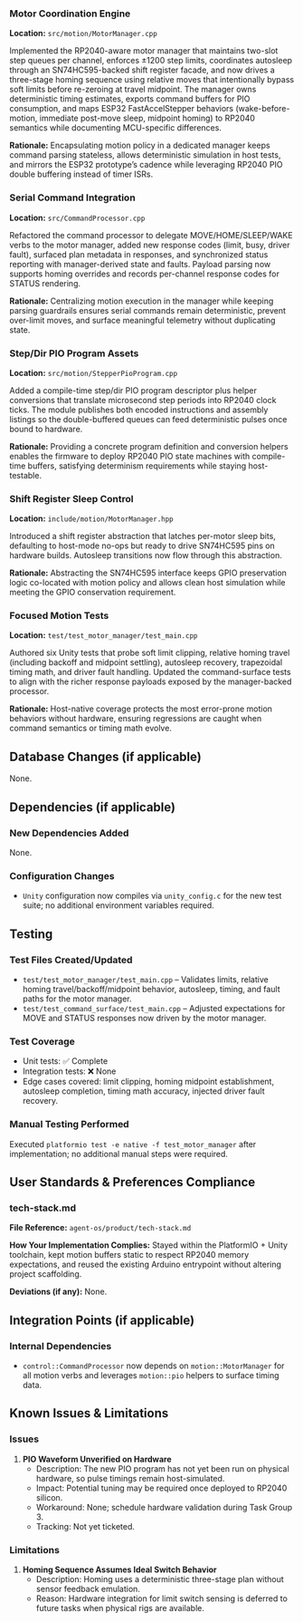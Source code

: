 ### Motor Coordination Engine
**Location:** `src/motion/MotorManager.cpp`

Implemented the RP2040-aware motor manager that maintains two-slot step queues per channel, enforces ±1200 step limits, coordinates autosleep through an SN74HC595-backed shift register facade, and now drives a three-stage homing sequence using relative moves that intentionally bypass soft limits before re-zeroing at travel midpoint. The manager owns deterministic timing estimates, exports command buffers for PIO consumption, and maps ESP32 FastAccelStepper behaviors (wake-before-motion, immediate post-move sleep, midpoint homing) to RP2040 semantics while documenting MCU-specific differences.

**Rationale:** Encapsulating motion policy in a dedicated manager keeps command parsing stateless, allows deterministic simulation in host tests, and mirrors the ESP32 prototype’s cadence while leveraging RP2040 PIO double buffering instead of timer ISRs.

### Serial Command Integration
**Location:** `src/CommandProcessor.cpp`

Refactored the command processor to delegate MOVE/HOME/SLEEP/WAKE verbs to the motor manager, added new response codes (limit, busy, driver fault), surfaced plan metadata in responses, and synchronized status reporting with manager-derived state and faults. Payload parsing now supports homing overrides and records per-channel response codes for STATUS rendering.

**Rationale:** Centralizing motion execution in the manager while keeping parsing guardrails ensures serial commands remain deterministic, prevent over-limit moves, and surface meaningful telemetry without duplicating state.

### Step/Dir PIO Program Assets
**Location:** `src/motion/StepperPioProgram.cpp`

Added a compile-time step/dir PIO program descriptor plus helper conversions that translate microsecond step periods into RP2040 clock ticks. The module publishes both encoded instructions and assembly listings so the double-buffered queues can feed deterministic pulses once bound to hardware.

**Rationale:** Providing a concrete program definition and conversion helpers enables the firmware to deploy RP2040 PIO state machines with compile-time buffers, satisfying determinism requirements while staying host-testable.

### Shift Register Sleep Control
**Location:** `include/motion/MotorManager.hpp`

Introduced a shift register abstraction that latches per-motor sleep bits, defaulting to host-mode no-ops but ready to drive SN74HC595 pins on hardware builds. Autosleep transitions now flow through this abstraction.

**Rationale:** Abstracting the SN74HC595 interface keeps GPIO preservation logic co-located with motion policy and allows clean host simulation while meeting the GPIO conservation requirement.

### Focused Motion Tests
**Location:** `test/test_motor_manager/test_main.cpp`

Authored six Unity tests that probe soft limit clipping, relative homing travel (including backoff and midpoint settling), autosleep recovery, trapezoidal timing math, and driver fault handling. Updated the command-surface tests to align with the richer response payloads exposed by the manager-backed processor.

**Rationale:** Host-native coverage protects the most error-prone motion behaviors without hardware, ensuring regressions are caught when command semantics or timing math evolve.

## Database Changes (if applicable)

None.

## Dependencies (if applicable)

### New Dependencies Added
None.

### Configuration Changes
- `Unity` configuration now compiles via `unity_config.c` for the new test suite; no additional environment variables required.

## Testing

### Test Files Created/Updated
- `test/test_motor_manager/test_main.cpp` – Validates limits, relative homing travel/backoff/midpoint behavior, autosleep, timing, and fault paths for the motor manager.
- `test/test_command_surface/test_main.cpp` – Adjusted expectations for MOVE and STATUS responses now driven by the motor manager.

### Test Coverage
- Unit tests: ✅ Complete
- Integration tests: ❌ None
- Edge cases covered: limit clipping, homing midpoint establishment, autosleep completion, timing math accuracy, injected driver fault recovery.

### Manual Testing Performed
Executed `platformio test -e native -f test_motor_manager` after implementation; no additional manual steps were required.

## User Standards & Preferences Compliance

### tech-stack.md
**File Reference:** `agent-os/product/tech-stack.md`

**How Your Implementation Complies:** Stayed within the PlatformIO + Unity toolchain, kept motion buffers static to respect RP2040 memory expectations, and reused the existing Arduino entrypoint without altering project scaffolding.

**Deviations (if any):** None.

## Integration Points (if applicable)

### Internal Dependencies
- `control::CommandProcessor` now depends on `motion::MotorManager` for all motion verbs and leverages `motion::pio` helpers to surface timing data.

## Known Issues & Limitations

### Issues
1. **PIO Waveform Unverified on Hardware**
   - Description: The new PIO program has not yet been run on physical hardware, so pulse timings remain host-simulated.
   - Impact: Potential tuning may be required once deployed to RP2040 silicon.
   - Workaround: None; schedule hardware validation during Task Group 3.
   - Tracking: Not yet ticketed.

### Limitations
1. **Homing Sequence Assumes Ideal Switch Behavior**
   - Description: Homing uses a deterministic three-stage plan without sensor feedback emulation.
   - Reason: Hardware integration for limit switch sensing is deferred to future tasks when physical rigs are available.
